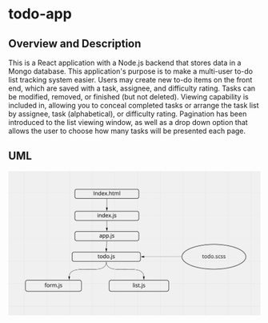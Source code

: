 # todo-app

## Overview and Description

This is a React application with a Node.js backend that stores data in a Mongo database. This application's purpose is to make a multi-user to-do list tracking system easier. Users may create new to-do items on the front end, which are saved with a task, assignee, and difficulty rating. Tasks can be modified, removed, or finished (but not deleted). Viewing capability is included in, allowing you to conceal completed tasks or arrange the task list by assignee, task (alphabetical), or difficulty rating. Pagination has been introduced to the list viewing window, as well as a drop down option that allows the user to choose how many tasks will be presented each page.



## UML

![UML](./UML.png)
